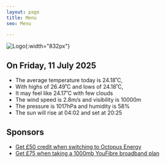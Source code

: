 ```yaml
---
layout: page
title: Menu
seo: Menu

---
```


![Logo](/images/logo.jpg){:width="832px"}

<!-- weather_marker starts -->
## On Friday, 11 July 2025

- The average temperature today is 24.18˚C,
- With highs of 26.49˚C and lows of 24.18˚C,
- It may feel like 24.17˚C with few clouds
- The wind speed is 2.8m/s and visibility is 10000m
- The pressure is 1017hPa and humidity is 58%
- The sun will rise at 04:02 and set at 20:25

<!-- weather_marker ends -->

## Sponsors

- [Get £50 credit when switching to Octopus Energy](https://bit.ly/3oD1nnS)
- [Get £75 when taking a 1000mb YouFibre broadband plan](https://aklam.io/91zWhU?)

